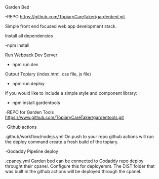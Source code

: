 Garden Bed

-REPO
https://github.com/TopiaryCareTaker/gardenbed.git

Simple front end focused web app development stack.

Install all dependencies

-npm install

Run Webpack Dev Server

- npm run dev

Output Topiary (index.html, css file, js file)

- npm run deploy


If you would like to include a simple style and component library:

- npm install gardentools

-REPO for Garden Tools
https://www.github.com/TopiaryCareTaker/gardentools.git


-Github actions

.github/workflow/nodejs.yml
On push to your repo github actions will run the deploy command create a fresh build of the topiary.


-Godaddy Pipeline deploy

.cpaney.yml
Garden bed can be connected to Godaddy repo deploy throught their cpanel. Configure this for deployemnt. The DIST folder that was built in the github actions will be deployed through the cpanel.









